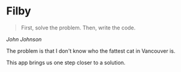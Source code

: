# Filby

> First, solve the problem. Then, write the code.
> 
_John Johnson_

The problem is that I don't know who the fattest cat in Vancouver is. 

This app brings us one step closer to a solution.